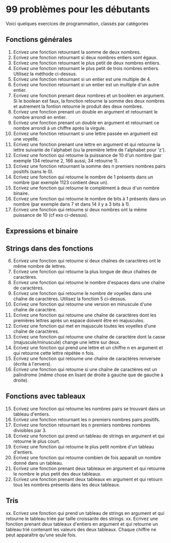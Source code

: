 # 99 problèmes pour les débutants

Voici quelques exercices de programmation, classés par catégories

## Fonctions générales
1. Ecrivez une fonction retournant la somme de deux nombres.
2. Ecrivez une fonction retournant si deux nombres entiers sont égaux.
3. Ecrivez une fonction retournant le plus petit de deux nombres entiers.
4. Ecrivez une fonction retournant le plus petit de trois nombres entiers. Utilisez la méthode ci-dessus.
4. Ecrivez une fonction retournant si un entier est une multiple de 4.
5. Ecrivez une fonction retournant si un entier est un multiple d'un autre entier.
6. Ecrivez une fonction prenant deux nombres et un booléen en argument. Si le boolean est faux, la fonction retourne la somme des deux nombres et autrement la fontion retourne le produit des deux nombres.
7. Ecrivez une fonction prenant un double en argument et retournant le nombre arrondi en entier.
8. Ecrivez une fonction prenant un double en argument et retournant ce nombre arrondi à un chiffre après la virgule.
9. Ecrivez une fonction retournant si une lettre passée en argument est une voyelle.
10. Ecrivez une fonction prenant une lettre en argument et qui retourne la lettre suivante de l'alphabet (ou la première lettre de l'alphabet pour 'z').
11. Ecrivez une fonction qui retourne la puissance de 10 d'un nombre (par exemple 134 retourne 2, 166 aussi, 34 retourne 1).
12. Ecrivez une fonction retournant la somme des n premiers nombres pairs positifs (sans le 0).
13. Ecrivez une fonction qui retourne le nombre de 1 présents dans un nombre (par exemple 1123 contient deux un).
14. Ecrivez une fonction qui retourne le complément à deux d'un nombre binaire.
15. Ecrivez une fonction qui retourne le nombre de bits à 1 présents dans un nombre (par exemple dans 7 et dans 14 il y a 3 bits à 1).
16. Ecrivez une fonction qui retourne si deux nombres ont la même puissance de 10 (cf exo ci-dessus).

## Expressions et binaire

## Strings dans des fonctions
6. Ecrivez une fonction qui retourne si deux chaînes de caractères ont le même nombre de lettres.
7. Ecrivez une fonction qui retourne la plus longue de deux chaînes de caractères.
8. Ecrivez une fonction qui retourne le nombre d'espaces dans une chaîne de caractères.
9. Ecrivez une fonction qui retourne le nombre de voyelles dans une chaîne de caractères. Utilisez la fonction 5 ci-dessus.
10. Ecrivez une fonction qui retourne une version en minuscule d'une chaîne de caractère.
11. Ecrivez une fonction qui retourne une chaîne de caractères dont les premières lettres après un espace doivent être en majuscules.
12. Ecrivez une fonction qui met en majuscule toutes les voyelles d'une chaîne de caractères.
13. Ecrivez une fonction qui retourne une chaîne de caractère dont la casse (majuscule/minuscule) change une lettre sur deux.
14. Ecrivez une fonction qui prend une lettre et un chiffre n en argument et qui retourne cette lettre répétée n fois.
15. Ecrivez une fonction qui retourne une chaîne de caractères renversée (écrite à l'envers).
16. Ecrivez une fonction qui retourne si une chaîne de caractères est un palindrome (même chose en lisant de droite à gauche que de gauche à droite).

## Fonctions avec tableaux
15. Ecrivez une fonction qui retourne les nombres pairs se trouvant dans un tableau d'entiers.
16. Ecrivez une fonction retournant les n premiers nombres pairs positifs.
17. Ecrivez une fonction retournant les n premiers nombres nombres divisibles par 3.
18. Ecrivez une fonction qui prend un tableau de strings en argument et qui retourne le plus court.
19. Ecrivez une fonction qui retourne le plus petit nombre d'un tableau d'entiers.
20. Ecrivez une fonction qui retourne combien de fois apparaît un nombre donné dans un tableau.
21. Ecrivez une fonction prenant deux tableaux en argument et qui retourne le nombre le plus petit des deux tableaux.
22. Ecrivez une fonction prenant deux tableaux en argument et qui retourn tous les nombres présents dans les deux tableaux.

## Tris
xx. Ecrivez une fonction qui prend un tableau de strings en argument et qui retourne le tableau triée par taille croissante des strings.
xx. Ecrivez une fonction prenant deux tableaux d'entiers en argument et qui retourne un tableau trié contenant les valeurs des deux tableaux. Chaque chiffre ne peut apparaître qu'une seule fois.
